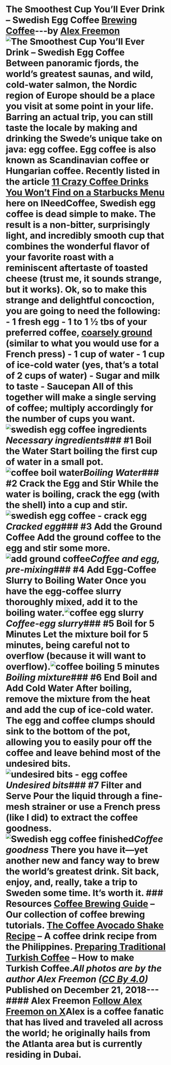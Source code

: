 # The Smoothest Cup You’ll Ever Drink – Swedish Egg Coffee [Brewing Coffee](https://ineedcoffee.com/section/brewing-coffee/)---by [Alex Freemon](https://ineedcoffee.com/by/alex-freemon/)![The Smoothest Cup You’ll Ever Drink – Swedish Egg Coffee](https://ineedcoffee.com/images/posts/the-smoothest-cup-youll-ever-drink-swedish-egg-coffee/Swedish-Egg-Coffee.jpg) Between panoramic fjords, the world’s greatest saunas, and wild, cold-water salmon, the Nordic region of Europe should be a place you visit at some point in your life. Barring an actual trip, you can still taste the locale by making and drinking the Swede’s unique take on java: egg coffee. Egg coffee is also known as Scandinavian coffee or Hungarian coffee. Recently listed in the article [11 Crazy Coffee Drinks You Won’t Find on a Starbucks Menu](https://ineedcoffee.com/11-crazy-coffee-drinks-you-wont-find-on-a-starbucks-menu/) here on INeedCoffee, Swedish egg coffee is dead simple to make. The result is a non-bitter, surprisingly light, and incredibly smooth cup that combines the wonderful flavor of your favorite roast with a reminiscent aftertaste of toasted cheese (trust me, it sounds strange, but it works). Ok, so to make this strange and delightful concoction, you are going to need the following: - 1 fresh egg - 1 to 1 ½ tbs of your preferred coffee, [coarsely ground](https://ineedcoffee.com/coffee-grind-chart/) (similar to what you would use for a French press) - 1 cup of water - 1 cup of ice-cold water (yes, that’s a total of 2 cups of water) - Sugar and milk to taste - Saucepan All of this together will make a single serving of coffee; multiply accordingly for the number of cups you want.![swedish egg coffee ingredients](https://ineedcoffee.com/assets/image06-650x433.DPZAvWhy_ZShTPO.webp)_Necessary ingredients_### #1 Boil the Water Start boiling the first cup of water in a small pot.![coffee boil water](https://ineedcoffee.com/assets/image05-650x433.D4BpHjT8_1RHkE8.webp)_Boiling Water_### #2 Crack the Egg and Stir While the water is boiling, crack the egg (with the shell) into a cup and stir.![swedish egg coffee - crack egg](https://ineedcoffee.com/assets/image04-433x650.DclPO87r_2o3lFi.webp)_Cracked egg_### #3 Add the Ground Coffee Add the ground coffee to the egg and stir some more.![add ground coffee](https://ineedcoffee.com/assets/image03-433x650.Bnyjrt9-_1BEl27.webp)_Coffee and egg, pre-mixing_### #4 Add Egg-Coffee Slurry to Boiling Water Once you have the egg-coffee slurry thoroughly mixed, add it to the boiling water.![coffee egg slurry](https://ineedcoffee.com/assets/image00-650x433.2wLo_iXx_Z1SyJtX.webp)_Coffee-egg slurry_### #5 Boil for 5 Minutes Let the mixture boil for 5 minutes, being careful not to overflow (because it will want to overflow).![coffee boiling 5 minutes](https://ineedcoffee.com/assets/image01-433x650.B1a9GDCi_mcUWP.webp)_Boiling mixture_### #6 End Boil and Add Cold Water After boiling, remove the mixture from the heat and add the cup of ice-cold water. The egg and coffee clumps should sink to the bottom of the pot, allowing you to easily pour off the coffee and leave behind most of the undesired bits.![undesired bits - egg coffee](https://ineedcoffee.com/assets/image02-650x433.CC6bmRmS_M9GeG.webp)_Undesired bits_### #7 Filter and Serve Pour the liquid through a fine-mesh strainer or use a French press (like I did) to extract the coffee goodness.![Swedish egg coffee finished](https://ineedcoffee.com/assets/image07-433x650.nzo9GTXI_1MhPfr.webp)_Coffee goodness_ There you have it—yet another new and fancy way to brew the world’s greatest drink. Sit back, enjoy, and, really, take a trip to Sweden some time. It’s worth it. ### Resources [Coffee Brewing Guide](https://ineedcoffee.com/coffee-brewing-guide/) – Our collection of coffee brewing tutorials. [The Coffee Avocado Shake Recipe](https://ineedcoffee.com/the-coffee-avocado-shake/) – A coffee drink recipe from the Philippines. [Preparing Traditional Turkish Coffee](https://ineedcoffee.com/preparing-a-traditional-turkish-coffee/) – How to make Turkish Coffee._All photos are by the author Alex Freemon ([CC By 4.0](https://creativecommons.org/licenses/by/4.0/))_ Published on December 21, 2018--- #### Alex Freemon [Follow Alex Freemon on X](https://x.com/TheFreemon)Alex is a coffee fanatic that has lived and traveled all across the world; he originally hails from the Atlanta area but is currently residing in Dubai.